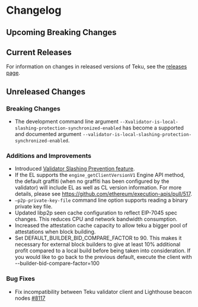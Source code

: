 # Changelog

## Upcoming Breaking Changes

## Current Releases

For information on changes in released versions of Teku, see
the [releases page](https://github.com/Consensys/teku/releases).

## Unreleased Changes

### Breaking Changes
 - The development command line argument `--Xvalidator-is-local-slashing-protection-synchronized-enabled` has become a supported and documented argument `--validator-is-local-slashing-protection-synchronized-enabled`.

### Additions and Improvements
- Introduced [Validator Slashing Prevention feature](https://docs.teku.consensys.io/how-to/prevent-slashing/detect-slashing).
- If the EL supports the `engine_getClientVersionV1` Engine API method, the default graffiti (when no graffiti has been configured by the validator) will include EL as well as CL version information. For more details, please see https://github.com/ethereum/execution-apis/pull/517.
- `—p2p-private-key-file` command line option supports reading a binary private key file.
- Updated libp2p seen cache configuration to reflect EIP-7045 spec changes. This reduces CPU and network bandwidth consumption.
- Increased the attestation cache capacity to allow teku a bigger pool of attestations when block building.
- Set DEFAULT_BUILDER_BID_COMPARE_FACTOR to 90. This makes it necessary for external block builders to give at least 10% additional profit compared to a local build before being taken into consideration. If you would like to go back to the previous default, execute the client with --builder-bid-compare-factor=100

### Bug Fixes
- Fix incompatibility between Teku validator client and Lighthouse beacon nodes [#8117](https://github.com/Consensys/teku/pull/8117)
